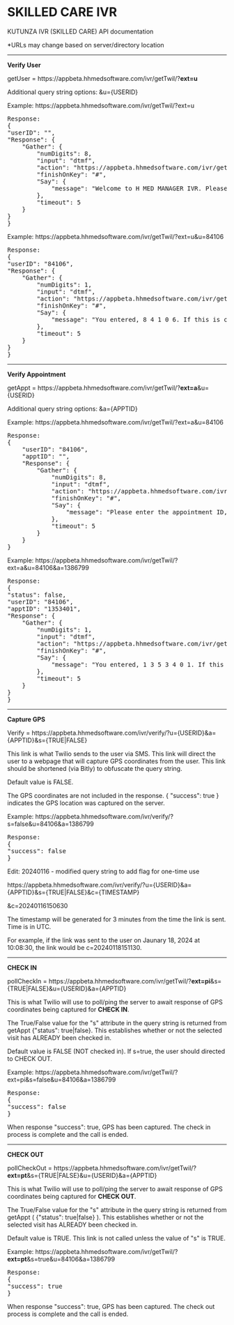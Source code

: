 # SKILLED CARE IVR
KUTUNZA IVR (SKILLED CARE) API documentation

*URLs may change based on server/directory location

<hr />

<strong>Verify User</strong>

getUser = http<area>s://appbeta.hhmedsoftware.com/ivr/getTwil/?<strong>ext=u</strong>

Additional query string options: &u={USERID}

Example: http<area>s://appbeta.hhmedsoftware.com/ivr/getTwil/?ext=u

<pre>
Response:
{
"userID": "",
"Response": {
	"Gather": {
		"numDigits": 8,
		"input": "dtmf",
		"action": "https://appbeta.hhmedsoftware.com/ivr/getTwil/?ext=u",
		"finishOnKey": "#",
		"Say": {
			"message": "Welcome to H MED MANAGER IVR. Please enter your user ID followed by the pound sign."
		},
		"timeout": 5
	}
}
}
</pre>


Example: http<area>s://appbeta.hhmedsoftware.com/ivr/getTwil/?ext=u&u=84106

<pre>
Response:
{
"userID": "84106",
"Response": {
	"Gather": {
		"numDigits": 1,
		"input": "dtmf",
		"action": "https://appbeta.hhmedsoftware.com/ivr/getTwil/?ext=uc",
		"finishOnKey": "#",
		"Say": {
			"message": "You entered, 8 4 1 0 6. If this is correct, press 1 for Yes or 2 for No, followed by the pound sign."
		},
		"timeout": 5
	}
}
}
</pre>

<hr />

<strong>Verify Appointment</strong>

getAppt = http<area>s://appbeta.hhmedsoftware.com/ivr/getTwil/?<strong>ext=a</strong>&u={USERID}

Additional query string options: &a={APPTID}

Example: http<area>s://appbeta.hhmedsoftware.com/ivr/getTwil/?ext=a&u=84106

<pre>
Response:
{
	"userID": "84106",
	"apptID": "",
	"Response": {
		"Gather": {
			"numDigits": 8,
			"input": "dtmf",
			"action": "https://appbeta.hhmedsoftware.com/ivr/getTwil/?ext=a",
			"finishOnKey": "#",
			"Say": {
				"message": "Please enter the appointment ID, followed by the pound sign."
			},
			"timeout": 5
		}
	}
}
</pre>

Example: http<area>s://appbeta.hhmedsoftware.com/ivr/getTwil/?ext=a&u=84106&a=1386799

<pre>
Response:
{
"status": false,
"userID": "84106",
"apptID": "1353401",
"Response": {
	"Gather": {
		"numDigits": 1,
		"input": "dtmf",
		"action": "https://appbeta.hhmedsoftware.com/ivr/getTwil/?ext=ac",
		"finishOnKey": "#",
		"Say": {
			"message": "You entered, 1 3 5 3 4 0 1. If this is correct, press 1 for Yes or 2 for No, followed by the pound sign."
		},
		"timeout": 5
	}
}
}
</pre>

<hr />

<strong>Capture GPS</strong>

Verify = http<area>s://appbeta.hhmedsoftware.com/ivr/verify/?u={USERID}&a={APPTID}&s={TRUE|FALSE}

This link is what Twilio sends to the user via SMS. This link will direct the user to a webpage that will capture GPS coordinates from the user. 
This link should be shortened (via Bitly) to obfuscate the query string.

Default value is FALSE.

The GPS coordinates are not included in the response. { "success": true } indicates the GPS location was captured on the server.

Example: http<area>s://appbeta.hhmedsoftware.com/ivr/verify/?s=false&u=84106&a=1386799

<pre>
Response:
{
"success": false
}
</pre>

Edit: 20240116 - modified query string to add flag for one-time use

http<area>s://appbeta.hhmedsoftware.com/ivr/verify/?u={USERID}&a={APPTID}&s={TRUE|FALSE}&c={TIMESTAMP}

&c=20240116150630 

The timestamp will be generated for 3 minutes from the time the link is sent. Time is in UTC.

For example, if the link was sent to the user on Jaunary 18, 2024 at 10:08:30, the link would be c=20240118151130.

-----

<strong>CHECK IN</strong>

pollCheckIn = http<area>s://appbeta.hhmedsoftware.com/ivr/getTwil/?<strong>ext=pi</strong>&s={TRUE|FALSE}&u={USERID}&a={APPTID}

This is what Twilio will use to poll/ping the server to await response of GPS coordinates being captured for <strong>CHECK IN</strong>. 

The True/False value for the "s" attribute in the query string is returned from getAppt {"status": true|false}. This establishes whether or not the selected visit has ALREADY been checked in. 

Default value is FALSE (NOT checked in).  If s=true, the user should directed to CHECK OUT.

Example: http<area>s://appbeta.hhmedsoftware.com/ivr/getTwil/?ext=pi&s=false&u=84106&a=1386799

<pre>
Response:
{
"success": false
}
</pre>

When response "success": true, GPS has been captured. The check in process is complete and the call is ended.

-----

<strong>CHECK OUT</strong>

pollCheckOut = http<area>s://appbeta.hhmedsoftware.com/ivr/getTwil/?<strong>ext=pt</strong>&s={TRUE|FALSE}&u={USERID}&a={APPTID}

This is what Twilio will use to poll/ping the server to await response of GPS coordinates being captured for <strong>CHECK OUT</strong>. 

The True/False value for the "s" attribute in the query string is returned from getAppt ( {"status": true|false} ). This establishes whether or not the selected visit has ALREADY been checked in. 

Default value is TRUE.  This link is not called unless the value of "s" is TRUE.

Example: http<area>s://appbeta.hhmedsoftware.com/ivr/getTwil/?<strong>ext=pt</strong>&s=true&u=84106&a=1386799

<pre>
Response:
{
"success": true
}
</pre>

When response "success": true, GPS has been captured. The check out process is complete and the call is ended.


